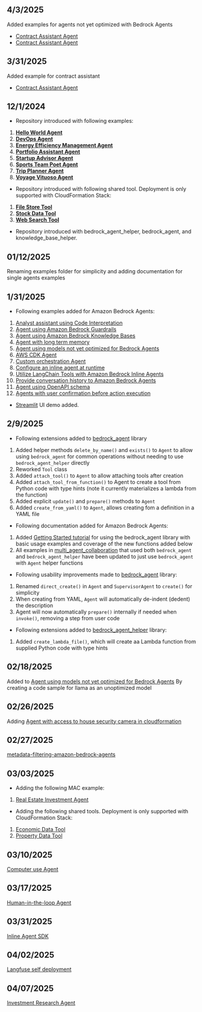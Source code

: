 ## 4/3/2025

Added examples for agents not yet optimized with Bedrock Agents 
- [Contract Assistant Agent](/examples/multi_agent_collaboration/not_yet_optimized_models_agent/)
- [Contract Assistant Agent](/examples/agents/agent_with_models_not_yet_optimized_for_bedrock_agents/)

## 3/31/2025

Added example for contract assistant
- [Contract Assistant Agent](/examples/multi_agent_collaboration/contract_assistant_agent/)

## 12/1/2024

- Repository introduced with following examples:

1. **[Hello World Agent](/examples/multi_agent_collaboration/00_hello_world_agent/)**
2. **[DevOps Agent](/examples/multi_agent_collaboration/devops_agent/)**
3. **[Energy Efficiency Management Agent](/examples/multi_agent_collaboration/energy_efficiency_management_agent/)**
4. **[Portfolio Assistant Agent](/examples/multi_agent_collaboration/portfolio_assistant_agent/)**
5. **[Startup Advisor Agent](/examples/multi_agent_collaboration/startup_advisor_agent/)**
6. **[Sports Team Poet Agent](/examples/multi_agent_collaboration/team_poems_agent/)**
7. **[Trip Planner Agent](/examples/multi_agent_collaboration/trip_planner_agent/)**
8. **[Voyage Vituoso Agent](/examples/multi_agent_collaboration/voyage_virtuoso_agent/)**

- Repository introduced with following shared tool. Deployment is only supported with CloudFormation Stack:

1. **[File Store Tool](/src/shared/file_store/)**
2. **[Stock Data Tool](/src/shared/stock_data/)**
3. **[Web Search Tool](/src/shared/web_search/)**

- Repository introduced with bedrock_agent_helper, bedrock_agent, and knowledge_base_helper.


## 01/12/2025

Renaming examples folder for simplicity and adding documentation for single agents examples


## 1/31/2025

- Following examples added for Amazon Bedrock Agents:

1. [Analyst assistant using Code Interpretation](/examples/agents/agent_with_code_interpretation/)
2. [Agent using Amazon Bedrock Guardrails](/examples/agents/agent_with_guardrails_integration/)
3. [Agent using Amazon Bedrock Knowledge Bases](/examples/agents/agent_with_knowledge_base_integration/)
4. [Agent with long term memory](/examples/agents/agent_with_long_term_memory/)
5. [Agent using models not yet optimized for Bedrock Agents](/examples/agents/agent_with_models_not_yet_optimized_for_bedrock_agents/)
6. [AWS CDK Agent](/examples/agents/cdk_agent/)
7. [Custom orchestration Agent](/examples/agents/custom_orchestration_agent/)
8. [Configure an inline agent at runtime](/examples/agents/inline_agent/)
9. [Utilize LangChain Tools with Amazon Bedrock Inline Agents](/examples/agents/langchain_tools_with_inline_agent/)
10. [Provide conversation history to Amazon Bedrock Agents](/examples/agents/manage_conversation_history/)
11. [Agent using OpenAPI schema](/examples/agents/open_api_schema_agent/)
12. [Agents with user confirmation before action execution](/examples/agents/user_confirmation_agents/)

- [Streamlit](/examples/agents_ux/) UI demo added.


## 2/9/2025
- Following extensions added to [bedrock_agent](/src/utils/bedrock_agent.py) library 
1. Added helper methods `delete_by_name()` and `exists()` to `Agent` to allow using `bedrock_agent` for common operations without needing to use `bedrock_agent_helper` directly
2. Reworked `Tool` class
3. Added `attach_tool()` to `Agent` to allow attaching tools after creation
4. Added `attach_tool_from_function()` to Agent to create a tool from Python code with type hints (note it currently materializes a lambda from the function)
6. Added explicit `update()` and `prepare()` methods to `Agent`
7. Added `create_from_yaml()` to `Agent`, allows creating fom a definition in a YAML file

- Following documentation added for Amazon Bedrock Agents:
1. Added [Getting Started tutorial](/examples/sdk/getting_started.ipynb) for using the bedrock_agent library with basic usage examples and coverage of the new functions added below
2. All examples in [multi_agent_collaboration](examples/multi_agent_collaboration/) that used both `bedrock_agent` and `bedrock_agent_helper` have been updated to just use `bedrock_agent` with `Agent` helper functions
- Following usability improvements made to [bedrock_agent](/src/utils/bedrock_agent.py) library:
1. Renamed `direct_create()` in `Agent` and `SupervisorAgent` to `create()` for simplicity
2. When creating from YAML, `Agent` will automatically de-indent (dedent) the description
3. Agent will now automatically `prepare()` internally if needed when `invoke()`, removing a step from user code

- Following extensions added to [bedrock_agent_helper](/src/utils/bedrock_agent_helper.py) library:
1. Added `create_lambda_file()`, which will create aa Lambda function from supplied Python code with type hints


## 02/18/2025
Added to [Agent using models not yet optimized for Bedrock Agents](/examples/agents/agent_with_models_not_yet_optimized_for_bedrock_agents/) By creating a code sample for llama as an unoptimized model

## 02/26/2025
Adding [Agent with access to house security camera in cloudformation](/examples/agents/connected_house_agent/)

## 02/27/2025
[metadata-filtering-amazon-bedrock-agents](/examples/agents/metadata_filtering_amazon_bedrock_agents/)

## 03/03/2025

- Adding the following MAC example:

1. [Real Estate Investment Agent](/examples/multi_agent_collaboration/real_estate_investment_agent/)

- Adding the following shared tools. Deployment is only supported with CloudFormation Stack:

1. [Economic Data Tool](/src/shared/economic_data/)
2. [Property Data Tool](/src/shared/property_data/)


## 03/10/2025

[Computer use Agent](/examples/agents/computer_use/)

## 03/17/2025

[Human-in-the-loop Agent](/examples/agents/human_in_the_loop/)


## 03/31/2025

[Inline Agent SDK](./src/InlineAgent/)

## 04/02/2025

[Langfuse self deployment](/examples/agent_observability/deploy-langfuse-on-ecs-fargate-with-typescript-cdk/)

## 04/07/2025

[Investment Research Agent]((/examples/multi_agent_collaboration/investment_research_agent/))